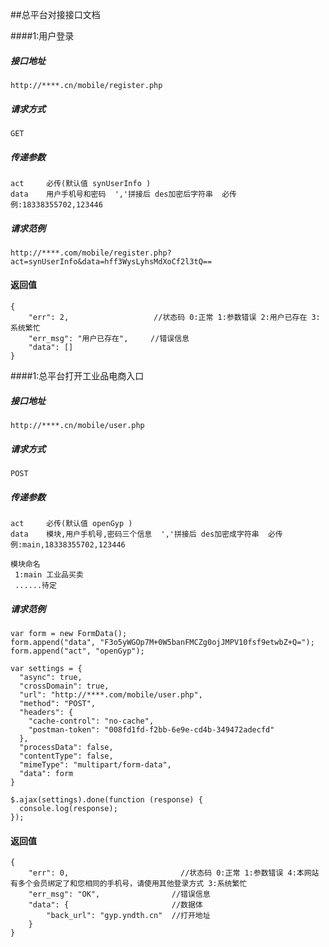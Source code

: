 ##总平台对接接口文档

####1:用户登录
##### 接口地址 ####
```
http://****.cn/mobile/register.php
```
##### 请求方式 ####
```
GET
```
 
##### 传递参数 #####
```
act     必传(默认值 synUserInfo )
data    用户手机号和密码  ','拼接后 des加密后字符串  必传  例:18338355702,123446
```
##### 请求范例 ####
```
http://****.com/mobile/register.php?act=synUserInfo&data=hff3WysLyhsMdXoCf2l3tQ==
```
 
#### 返回值 ####
```
{
    "err": 2,                   //状态码 0:正常 1:参数错误 2:用户已存在 3:系统繁忙
    "err_msg": "用户已存在",     //错误信息
    "data": []
}
```

####1:总平台打开工业品电商入口
##### 接口地址 ####
```
http://****.cn/mobile/user.php
```
##### 请求方式 ####
```
POST
```
 
##### 传递参数 #####
```
act     必传(默认值 openGyp )
data    模块,用户手机号,密码三个信息  ','拼接后 des加密成字符串  必传  例:main,18338355702,123446

模块命名
 1:main 工业品买卖
 ......待定
```
##### 请求范例 ####
```
var form = new FormData();
form.append("data", "F3o5yWGOp7M+0W5banFMCZg0ojJMPV10fsf9etwbZ+Q=");
form.append("act", "openGyp");

var settings = {
  "async": true,
  "crossDomain": true,
  "url": "http://****.com/mobile/user.php",
  "method": "POST",
  "headers": {
    "cache-control": "no-cache",
    "postman-token": "008fd1fd-f2bb-6e9e-cd4b-349472adecfd"
  },
  "processData": false,
  "contentType": false,
  "mimeType": "multipart/form-data",
  "data": form
}

$.ajax(settings).done(function (response) {
  console.log(response);
});
```
 
#### 返回值 ####
```
{
    "err": 0,                         //状态码 0:正常 1:参数错误 4:本网站有多个会员绑定了和您相同的手机号，请使用其他登录方式 3:系统繁忙
    "err_msg": "OK",                //错误信息
    "data": {                       //数据体
        "back_url": "gyp.yndth.cn"  //打开地址
    }
}
```